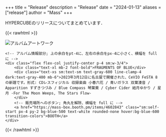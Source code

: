 +++
title = "Release"
description = "Release"
date = "2024-01-13"
aliases = ["release"]
author = "Mass"
+++

HYPERCUBEのリリースについてまとめています．

{{< rawhtml >}}
<div class="flex flex-col sm:flex-row rounded-xl bg-gray-100">
    <!-- アルバムのアートワーク部分; 角丸を解除、横幅を full に -->
    <div class="flex justify-center items-center p-4 sm:w-1/4">
      <img src="/img/FMOB.jpg" alt="アルバムアートワーク" class="max-w-full h-auto rounded-none">
    </div>

    <!-- アルバム情報部分; 上の余白をpt-4に、左右の余白をpx-4に小さく、横幅を full に -->
    <div class="flex flex-col justify-center p-4 sm:w-3/4">
        <div class="text-xl mb-2 font-bold">FRAGMENTS OF BLUE</div>
        <div class="text-xs sm:text-sm text-gray-600 line-clamp-4 dark:text-gray-400 mb-6">2023年3月12日に名古屋で開催された、CeVIO FeSTA 8 の新譜です。形式: CDレスフィジカル 収録楽曲 小春六花 / 青いガラス 双葉湊音 / Apparition すずきつづみ / Blue Compass 琴葉葵 / Cyber Cider 結月ゆかり / 星月 -For The Moon Weeps, The Stars Flow-
        </div>
        <!-- 販売場所へのボタン; 角丸を解除、横幅を full に -->
        <a href="https://mass-box.booth.pm/items/4602843" class="sm:self-start px-4 py-2 bg-blue-500 text-white rounded-none hover:bg-blue-600 transition-colors">BOOTH</a>
    </div>
</div>
{{< /rawhtml >}}
